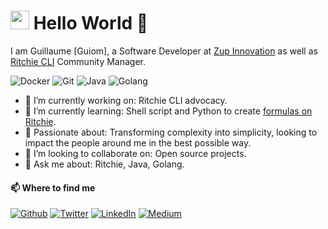 <h1><img src="https://emojis.slackmojis.com/emojis/images/1531849430/4246/blob-sunglasses.gif?1531849430" width="30"/> Hello World 👋</h1>

I am Guillaume [Guiom], a Software Developer at [Zup Innovation](https://zup.com.br) as well as [Ritchie CLI](https://github.com/ZupIT/ritchie-cli) Community Manager.

<p>
    <img alt="Docker" src="https://img.shields.io/badge/-Docker-46a2f1?style=flat-square&logo=docker&logoColor=white" />
    <img alt="Git" src="https://img.shields.io/badge/-Git-F05032?style=flat-square&logo=git&logoColor=white" />
    <img alt="Java" src="https://img.shields.io/badge/-Java-E34F26?style=flat-square&logo=java&logoColor=white" />
    <img alt="Golang" src="https://img.shields.io/badge/-Golang-DD0031?style=flat-square&logo=golang&logoColor=white" />
</p>

- 🔭 I’m currently working on: Ritchie CLI advocacy.
- 🌱 I’m currently learning: Shell script and Python to create [formulas on Ritchie](https://github.com/ZupIT/ritchie-formulas).
- 💯 Passionate about: Transforming complexity into simplicity, looking to impact the people around me in the best possible way.
- 👯 I’m looking to collaborate on: Open source projects.
- 💬 Ask me about: Ritchie, Java, Golang.

#### 📫 Where to find me

<p><a href="https://github.com/GuillaumeFalourd" target="_blank"><img alt="Github" src="https://img.shields.io/badge/GitHub-%2312100E.svg?&style=for-the-badge&logo=Github&logoColor=white" /></a> <a href="https://twitter.com/GuiFalourd" target="_blank"><img alt="Twitter" src="https://img.shields.io/badge/twitter-%231DA1F2.svg?&style=for-the-badge&logo=twitter&logoColor=white" /></a> <a href="https://www.linkedin.com/in/guillaume.falourd" target="_blank"><img alt="LinkedIn" src="https://img.shields.io/badge/linkedin-%230077B5.svg?&style=for-the-badge&logo=linkedin&logoColor=white" /></a> <a href="https://medium.com/@guillaume.falourd" target="_blank"><img alt="Medium" src="https://img.shields.io/badge/medium-%2312100E.svg?&style=for-the-badge&logo=medium&logoColor=white" /></a>
</p>

